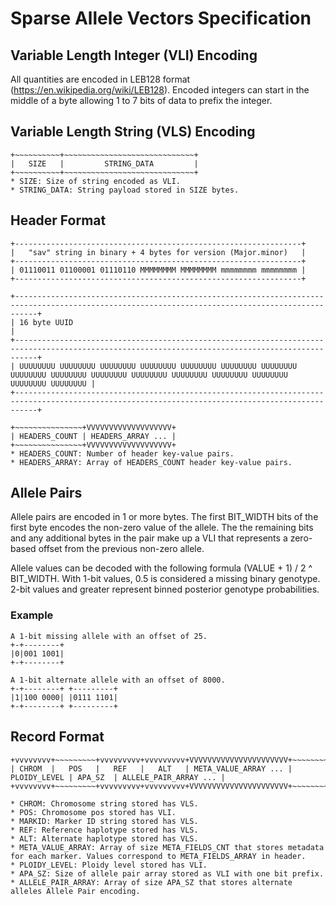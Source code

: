 # Sparse Allele Vectors Specification

## Variable Length Integer (VLI) Encoding
All quantities are encoded in LEB128 format (https://en.wikipedia.org/wiki/LEB128). Encoded integers can start in the middle of a byte allowing 1 to 7 bits of data to prefix the integer.

## Variable Length String (VLS) Encoding
```
+~~~~~~~~~~+~~~~~~~~~~~~~~~~~~~~~~~~~~~~~+
|   SIZE   |         STRING_DATA         |
+~~~~~~~~~~+~~~~~~~~~~~~~~~~~~~~~~~~~~~~~+
* SIZE: Size of string encoded as VLI.
* STRING_DATA: String payload stored in SIZE bytes.
```


## Header Format
```
+----------------------------------------------------------------+
|   "sav" string in binary + 4 bytes for version (Major.minor)   |
+----------------------------------------------------------------+
| 01110011 01100001 01110110 MMMMMMMM MMMMMMMM mmmmmmmm mmmmmmmm |
+----------------------------------------------------------------+

+-------------------------------------------------------------------------------------------------------------------------------------------------+
| 16 byte UUID                                                                                                                                    |
+-------------------------------------------------------------------------------------------------------------------------------------------------+
| UUUUUUUU UUUUUUUU UUUUUUUU UUUUUUUU UUUUUUUU UUUUUUUU UUUUUUUU UUUUUUUU UUUUUUUU UUUUUUUU UUUUUUUU UUUUUUUU UUUUUUUU UUUUUUUU UUUUUUUU UUUUUUUU |
+-------------------------------------------------------------------------------------------------------------------------------------------------+

+~~~~~~~~~~~~~~~+VVVVVVVVVVVVVVVVVVV+
| HEADERS_COUNT | HEADERS_ARRAY ... |
+~~~~~~~~~~~~~~~+VVVVVVVVVVVVVVVVVVV+
* HEADERS_COUNT: Number of header key-value pairs.
* HEADERS_ARRAY: Array of HEADERS_COUNT header key-value pairs.
```

## Allele Pairs
Allele pairs are encoded in 1 or more bytes. The first BIT_WIDTH bits of the first byte encodes the non-zero value of the allele. The the remaining bits and any additional bytes in the pair make up a VLI that represents a zero-based offset from the previous non-zero allele.

Allele values can be decoded with the following formula (VALUE + 1) / 2 ^ BIT_WIDTH. With 1-bit values, 0.5 is considered a missing binary genotype. 2-bit values and greater represent binned posterior genotype probabilities.

### Example
```
A 1-bit missing allele with an offset of 25.
+-+--------+
|0|001 1001|
+-+--------+

A 1-bit alternate allele with an offset of 8000.
+-+--------+ +---------+
|1|100 0000| |0111 1101|
+-+--------+ +---------+
```

## Record Format
```
+vvvvvvvv+~~~~~~~~~+vvvvvvvvv+vvvvvvvvv+VVVVVVVVVVVVVVVVVVVVVV+~~~~~~~~~~~~~~+~~~~~~~~~+VVVVVVVVVVVVVVVVVVVVVVV+
| CHROM  |   POS   |   REF   |   ALT   | META_VALUE_ARRAY ... | PLOIDY_LEVEL | APA_SZ  | ALLELE_PAIR_ARRAY ... |
+vvvvvvvv+~~~~~~~~~+vvvvvvvvv+vvvvvvvvv+VVVVVVVVVVVVVVVVVVVVVV+~~~~~~~~~~~~~~+~~~~~~~~~+VVVVVVVVVVVVVVVVVVVVVVV+

* CHROM: Chromosome string stored has VLS.
* POS: Chromosome pos stored has VLI.
* MARKID: Marker ID string stored has VLS.
* REF: Reference haplotype stored has VLS.
* ALT: Alternate haplotype stored has VLS.
* META_VALUE_ARRAY: Array of size META_FIELDS_CNT that stores metadata for each marker. Values correspond to META_FIELDS_ARRAY in header.
* PLOIDY_LEVEL: Ploidy level stored has VLI.
* APA_SZ: Size of allele pair array stored as VLI with one bit prefix.
* ALLELE_PAIR_ARRAY: Array of size APA_SZ that stores alternate alleles Allele Pair encoding.

```